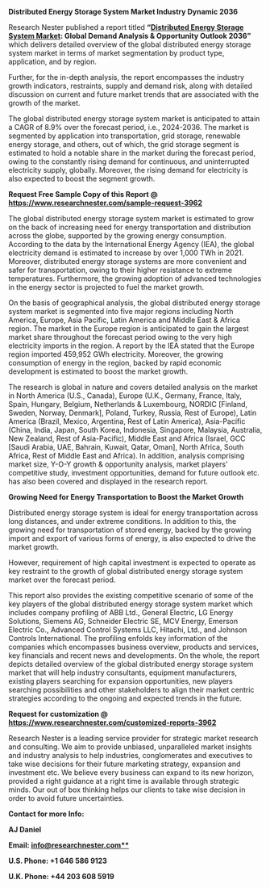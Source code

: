 ﻿
**Distributed Energy Storage System Market Industry Dynamic 2036**

Research Nester published a report titled **“[Distributed Energy Storage System Market](https://www.researchnester.com/reports/distributed-energy-storage-system-market/3962): Global Demand Analysis & Opportunity Outlook 2036”** which delivers detailed overview of the global distributed energy storage system market in terms of market segmentation by product type, application, and by region.

Further, for the in-depth analysis, the report encompasses the industry growth indicators, restraints, supply and demand risk, along with detailed discussion on current and future market trends that are associated with the growth of the market.

The global distributed energy storage system market is anticipated to attain a CAGR of 8.9% over the forecast period, i.e., 2024-2036. The market is segmented by application into transportation, grid storage, renewable energy storage, and others, out of which, the grid storage segment is estimated to hold a notable share in the market during the forecast period, owing to the constantly rising demand for continuous, and uninterrupted electricity supply, globally. Moreover, the rising demand for electricity is also expected to boost the segment growth.  

**Request Free Sample Copy of this Report @ <https://www.researchnester.com/sample-request-3962>** 

The global distributed energy storage system market is estimated to grow on the back of increasing need for energy transportation and distribution across the globe, supported by the growing energy consumption. According to the data by the International Energy Agency (IEA), the global electricity demand is estimated to increase by over 1,000 TWh in 2021. Moreover, distributed energy storage systems are more convenient and safer for transportation, owing to their higher resistance to extreme temperatures. Furthermore, the growing adoption of advanced technologies in the energy sector is projected to fuel the market growth. 

On the basis of geographical analysis, the global distributed energy storage system market is segmented into five major regions including North America, Europe, Asia Pacific, Latin America and Middle East & Africa region. The market in the Europe region is anticipated to gain the largest market share throughout the forecast period owing to the very high electricity imports in the region. A report by the IEA stated that the Europe region imported 459,952 GWh electricity. Moreover, the growing consumption of energy in the region, backed by rapid economic development is estimated to boost the market growth. 

The research is global in nature and covers detailed analysis on the market in North America (U.S., Canada), Europe (U.K., Germany, France, Italy, Spain, Hungary, Belgium, Netherlands & Luxembourg, NORDIC [Finland, Sweden, Norway, Denmark], Poland, Turkey, Russia, Rest of Europe), Latin America (Brazil, Mexico, Argentina, Rest of Latin America), Asia-Pacific (China, India, Japan, South Korea, Indonesia, Singapore, Malaysia, Australia, New Zealand, Rest of Asia-Pacific), Middle East and Africa (Israel, GCC [Saudi Arabia, UAE, Bahrain, Kuwait, Qatar, Oman], North Africa, South Africa, Rest of Middle East and Africa). In addition, analysis comprising market size, Y-O-Y growth & opportunity analysis, market players’ competitive study, investment opportunities, demand for future outlook etc. has also been covered and displayed in the research report.

**Growing Need for Energy Transportation to Boost the Market Growth**

Distributed energy storage system is ideal for energy transportation across long distances, and under extreme conditions. In addition to this, the growing need for transportation of stored energy, backed by the growing import and export of various forms of energy, is also expected to drive the market growth. 

However, requirement of high capital investment is expected to operate as key restraint to the growth of global distributed energy storage system market over the forecast period.

This report also provides the existing competitive scenario of some of the key players of the global distributed energy storage system market which includes company profiling of ABB Ltd., General Electric, LG Energy Solutions, Siemens AG, Schneider Electric SE, MCV Energy, Emerson Electric Co., Advanced Control Systems LLC, Hitachi, Ltd., and Johnson Controls International. The profiling enfolds key information of the companies which encompasses business overview, products and services, key financials and recent news and developments. On the whole, the report depicts detailed overview of the global distributed energy storage system market that will help industry consultants, equipment manufacturers, existing players searching for expansion opportunities, new players searching possibilities and other stakeholders to align their market centric strategies according to the ongoing and expected trends in the future.      

**Request for customization @ <https://www.researchnester.com/customized-reports-3962>**  

Research Nester is a leading service provider for strategic market research and consulting. We aim to provide unbiased, unparalleled market insights and industry analysis to help industries, conglomerates and executives to take wise decisions for their future marketing strategy, expansion and investment etc. We believe every business can expand to its new horizon, provided a right guidance at a right time is available through strategic minds. Our out of box thinking helps our clients to take wise decision in order to avoid future uncertainties.

**Contact for more Info:**

**AJ Daniel**

**Email: [info@researchnester.com**](mailto:info@researchnester.com)**

**U.S. Phone: +1 646 586 9123** 

**U.K. Phone: +44 203 608 5919**



